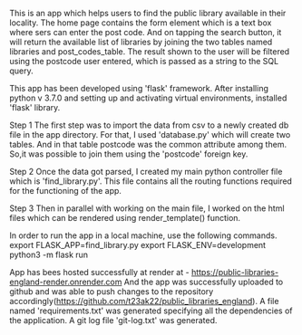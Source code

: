 This is an app which helps users to find the public library available in their locality.
The home page contains the form element which is a text box where sers can enter the post code.
And on tapping the search button, it will return the available list of libraries by joining the two tables named libraries and post_codes_table.
The result shown to the user will be filtered using the postcode user entered, which is passed as a string to the SQL query.


This app has been developed using 'flask' framework.
After installing python v 3.7.0 and setting up and activating virtual environments, installed 'flask' library.


Step 1
  The first step was to import the data from csv to a newly created db file in the app directory. For that, I used 'database.py' which will create two tables.
  And in that table postcode was the common attribute among them. So,it was possible to join them using the 'postcode' foreign key.

Step 2
  Once the data got parsed, I created my main python controller file which is 'find_library.py'.
  This file contains all the routing functions required for the functioning of the app.

Step 3 
  Then in parallel with working on the main file, I worked on the html files which can be rendered using render_template() function.

  
In order to run the app in a local machine, use the following commands.
  export FLASK_APP=find_library.py 
  export FLASK_ENV=development
  python3 -m flask run 


App has bees hosted successfully at render at - https://public-libraries-england-render.onrender.com
And the app was successfully uploaded to github and was able to push changes to the repository accordingly(https://github.com/t23ak22/public_libraries_england).
A file named 'requirements.txt' was generated specifying all the dependencies of the application.
A git log file 'git-log.txt' was generated.
